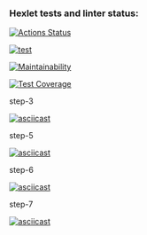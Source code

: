 ### Hexlet tests and linter status:
[![Actions Status](https://github.com/katgpt/php-project-48/actions/workflows/hexlet-check.yml/badge.svg)](https://github.com/katgpt/php-project-48/actions)

[![test](https://github.com/katgpt/php-project-48/actions/workflows/test.yml/badge.svg)](https://github.com/katgpt/php-project-48/actions/workflows/test.yml)

[![Maintainability](https://api.codeclimate.com/v1/badges/2cd8ebfb4139827b24e7/maintainability)](https://codeclimate.com/github/katgpt/php-project-48/maintainability)

[![Test Coverage](https://api.codeclimate.com/v1/badges/2cd8ebfb4139827b24e7/test_coverage)](https://codeclimate.com/github/katgpt/php-project-48/test_coverage)

step-3

[![asciicast](https://asciinema.org/a/8FkrqL1w9M13t2Vsvr807N0hZ.svg)](https://asciinema.org/a/8FkrqL1w9M13t2Vsvr807N0hZ)

step-5

[![asciicast](https://asciinema.org/a/PrufjPqilx38syXYAln0nEMmr.svg)](https://asciinema.org/a/PrufjPqilx38syXYAln0nEMmr)

step-6

[![asciicast](https://asciinema.org/a/LKRGsw2Q21KYRTKdJFUOdRBcm.svg)](https://asciinema.org/a/LKRGsw2Q21KYRTKdJFUOdRBcm)

step-7

[![asciicast](https://asciinema.org/a/KbJ3nftsYOgt57eLctd5CuvDc.svg)](https://asciinema.org/a/KbJ3nftsYOgt57eLctd5CuvDc)